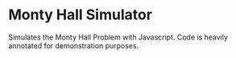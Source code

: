 # Monty Hall Simulator
Simulates the Monty Hall Problem with Javascript. Code is heavily annotated for demonstration purposes.
